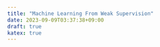 ```yaml
---
title: "Machine Learning From Weak Supervision"
date: 2023-09-09T03:37:38+09:00
draft: true
katex: true
---
```


